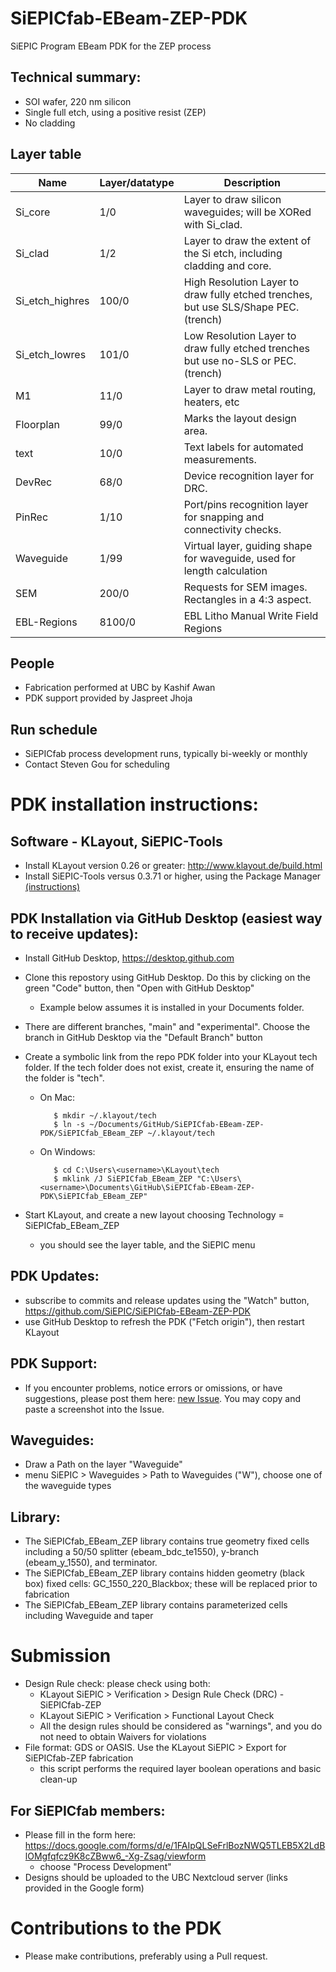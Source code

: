 # SiEPICfab-EBeam-ZEP-PDK
SiEPIC Program EBeam PDK for the ZEP process

## Technical summary:
- SOI wafer, 220 nm silicon
- Single full etch, using a positive resist (ZEP)
- No cladding

## Layer table
| Name            | Layer/datatype | Description                                                                          |
|-----------------|----------------|--------------------------------------------------------------------------------------|
| Si_core         | 1/0            |             Layer to draw silicon waveguides; will be XORed with Si_clad.            |
| Si_clad         | 1/2            |         Layer to draw the extent of the Si etch, including cladding and core.        |
| Si_etch_highres | 100/0          | High Resolution Layer to draw fully etched trenches, but use SLS/Shape PEC. (trench) |
| Si_etch_lowres  | 101/0          | Low Resolution Layer to draw fully etched trenches but use no-SLS or PEC. (trench)   |
| M1              | 11/0           | Layer to draw metal routing, heaters, etc  				          |
| Floorplan       | 99/0           |                             Marks the layout design area.                            |
| text            | 10/0           | Text labels for automated measurements.                                              |
| DevRec          | 68/0           |                           Device recognition layer for DRC.                          |
| PinRec          | 1/10           | Port/pins recognition layer for snapping and connectivity checks.                    |
| Waveguide       | 1/99           | Virtual layer, guiding shape for waveguide, used for length calculation              |
| SEM             | 200/0          | Requests for SEM images. Rectangles in a 4:3 aspect.                                 |
| EBL-Regions     | 8100/0         | EBL Litho Manual Write Field Regions                                                 |

## People
- Fabrication performed at UBC by Kashif Awan
- PDK support provided by Jaspreet Jhoja

## Run schedule
- SiEPICfab process development runs, typically bi-weekly or monthly
- Contact Steven Gou for scheduling

# PDK installation instructions:

## Software - KLayout, SiEPIC-Tools
- Install KLayout version 0.26 or greater: http://www.klayout.de/build.html
- Install SiEPIC-Tools versus 0.3.71 or higher, using the Package Manager [(instructions)](https://github.com/SiEPIC/SiEPIC-Tools/wiki/Installation)

## PDK Installation via GitHub Desktop (easiest way to receive updates):

- Install GitHub Desktop, https://desktop.github.com
- Clone this repostory using GitHub Desktop.  Do this by clicking on the green "Code" button, then "Open with GitHub Desktop"
    - Example below assumes it is installed in your Documents folder. 
- There are different branches, "main" and "experimental". Choose the branch in GitHub Desktop via the "Default Branch" button
- Create a symbolic link from the repo PDK folder into your KLayout tech folder. If the tech folder does not exist, create it, ensuring the name of the folder is "tech". 
 
   - On Mac:

			$ mkdir ~/.klayout/tech
			$ ln -s ~/Documents/GitHub/SiEPICfab-EBeam-ZEP-PDK/SiEPICfab_EBeam_ZEP ~/.klayout/tech
			
   - On Windows:
   			
			$ cd C:\Users\<username>\KLayout\tech
			$ mklink /J SiEPICfab_EBeam_ZEP "C:\Users\<username>\Documents\GitHub\SiEPICfab-EBeam-ZEP-PDK\SiEPICfab_EBeam_ZEP"
			
 - Start KLayout, and create a new layout choosing Technology = SiEPICfab_EBeam_ZEP
   - you should see the layer table, and the SiEPIC menu

## PDK Updates:
 - subscribe to commits and release updates using the "Watch" button, https://github.com/SiEPIC/SiEPICfab-EBeam-ZEP-PDK
 - use GitHub Desktop to refresh the PDK ("Fetch origin"), then restart KLayout

## PDK Support:

- If you encounter problems, notice errors or omissions, or have suggestions, please post them here: [new Issue](https://github.com/siepic/SiEPICfab-EBeam-ZEP-PDK/issues). You may copy and paste a screenshot into the Issue.

## Waveguides:

- Draw a Path on the layer "Waveguide"
- menu SiEPIC > Waveguides > Path to Waveguides ("W"), choose one of the waveguide types

## Library:
- The SiEPICfab_EBeam_ZEP library contains true geometry fixed cells including a 50/50 splitter (ebeam_bdc_te1550), y-branch (ebeam_y_1550), and terminator. 
- The SiEPICfab_EBeam_ZEP library contains hidden geometry (black box) fixed cells: GC_1550_220_Blackbox; these will be replaced prior to fabrication
- The SiEPICfab_EBeam_ZEP library contains parameterized cells including Waveguide and taper


# Submission

- Design Rule check: please check using both:
  - KLayout SiEPIC > Verification > Design Rule Check (DRC) - SiEPICfab-ZEP
  - KLayout SiEPIC > Verification > Functional Layout Check
  - All the design rules should be considered as "warnings", and you do not need to obtain Waivers for violations
- File format: GDS or OASIS.  Use the KLayout SiEPIC > Export for SiEPICfab-ZEP fabrication
   - this script performs the required layer boolean operations and basic clean-up

## For SiEPICfab members:
 - Please fill in the form here: https://docs.google.com/forms/d/e/1FAIpQLSeFrlBozNWQ5TLEB5X2LdBlOMgfqfcz9K8cZBww6_-Xg-Zsag/viewform
   - choose "Process Development"
 - Designs should be uploaded to the UBC Nextcloud server (links provided in the Google form)

# Contributions to the PDK
- Please make contributions, preferably using a Pull request.

